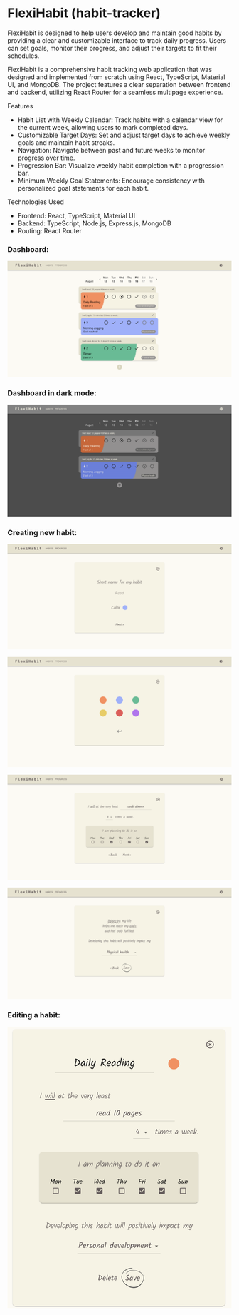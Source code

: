# FlexiHabit (habit-tracker)

FlexiHabit is designed to help users develop and maintain good habits by providing a clear and customizable interface to track daily progress. Users can set goals, monitor their progress, and adjust their targets to fit their schedules.

FlexiHabit is a comprehensive habit tracking web application that was designed and implemented from scratch using React, TypeScript, Material UI, and MongoDB. The project features a clear separation between frontend and backend, utilizing React Router for a seamless multipage experience. 

Features
- Habit List with Weekly Calendar: Track habits with a calendar view for the current week, allowing users to mark completed days.
- Customizable Target Days: Set and adjust target days to achieve weekly goals and maintain habit streaks.
- Navigation: Navigate between past and future weeks to monitor progress over time.
- Progression Bar: Visualize weekly habit completion with a progression bar.
- Minimum Weekly Goal Statements: Encourage consistency with personalized goal statements for each habit.

Technologies Used
- Frontend: React, TypeScript, Material UI
- Backend: TypeScript, Node.js, Express.js, MongoDB
- Routing: React Router


### Dashboard:

![Project Screenshot](./assets/Dashboard.png)


### Dashboard in dark mode:

![Project Screenshot](./assets/DashboardDarkMode.png)


### Creating new habit:

![Project Screenshot](./assets/CreateHabitFormPage1.png)

![Project Screenshot](./assets/ChooseColor.png)

![Project Screenshot](./assets/CreateHabitFormPage2.png)

![Project Screenshot](./assets/CreateHabitFormPage3.png)


### Editing a habit:

![Project Screenshot](./assets/EditForm.png)
